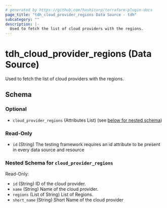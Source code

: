 ```yaml
---
# generated by https://github.com/hashicorp/terraform-plugin-docs
page_title: "tdh_cloud_provider_regions Data Source - tdh"
subcategory: ""
description: |-
  Used to fetch the list of cloud providers with the regions.
---
```


# tdh_cloud_provider_regions (Data Source)

Used to fetch the list of cloud providers with the regions.



<!-- schema generated by tfplugindocs -->
## Schema

### Optional

- `cloud_provider_regions` (Attributes List) (see [below for nested schema](#nestedatt--cloud_provider_regions))

### Read-Only

- `id` (String) The testing framework requires an id attribute to be present in every data source and resource

<a id="nestedatt--cloud_provider_regions"></a>
### Nested Schema for `cloud_provider_regions`

Read-Only:

- `id` (String) ID of the cloud provider.
- `name` (String) Name of the cloud provider.
- `regions` (List of String) List of Regions.
- `short_name` (String) Short Name of the cloud provider


